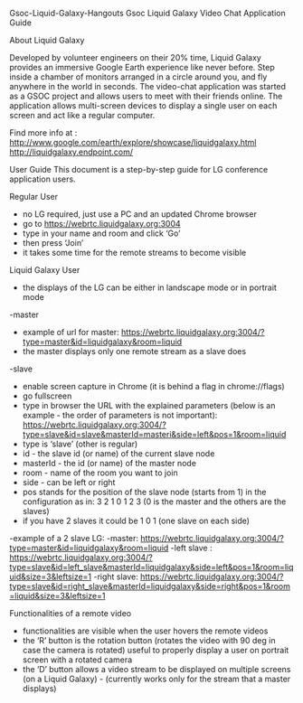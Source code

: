 Gsoc-Liquid-Galaxy-Hangouts
Gsoc Liquid Galaxy Video Chat Application Guide



About Liquid Galaxy

Developed by volunteer engineers on their 20% time, Liquid Galaxy provides an immersive Google Earth experience like never before. Step inside a chamber of monitors arranged in a circle around you, and fly anywhere in the world in seconds.
The video-chat application was started as a GSOC project and allows users to meet with their friends online. The application allows multi-screen devices to display a single user on each screen and act like a regular computer.

Find more info at : http://www.google.com/earth/explore/showcase/liquidgalaxy.html
                    http://liquidgalaxy.endpoint.com/

User Guide
This document is a step-by-step guide for LG conference application users.

Regular User
- no LG required, just use a PC and an updated Chrome browser
- go to https://webrtc.liquidgalaxy.org:3004
- type in your name and room and click ‘Go’
- then press ‘Join’
- it takes some time for the remote streams to become visible

Liquid Galaxy User
- the displays of the LG can be either in landscape mode or in portrait mode

-master
- example of url for master:
https://webrtc.liquidgalaxy.org:3004/?type=master&id=liquidgalaxy&room=liquid
- the master displays only one remote stream as a slave does

-slave
- enable screen capture in Chrome (it is behind a flag in chrome://flags)
- go fullscreen
- type in browser the URL with the explained parameters (below is an example - the order of parameters is not important):
https://webrtc.liquidgalaxy.org:3004/?type=slave&id=slave&masterId=masteri&side=left&pos=1&room=liquid
- type is ‘slave’ (other is regular)
- id - the slave id (or name) of the current slave node
- masterId - the id (or name) of the master node
- room - name of the room you want to join
- side - can be left or right
- pos stands for the position of the slave node (starts from 1) in the configuration as in:
3 2 1 0 1 2 3 (0 is the master and the others are the slaves)
- if you have 2 slaves it could be 1 0 1 (one slave on each side)

-example of a 2 slave LG:
-master: https://webrtc.liquidgalaxy.org:3004/?type=master&id=liquidgalaxy&room=liquid
-left slave : 
https://webrtc.liquidgalaxy.org:3004/?type=slave&id=left_slave&masterId=liquidgalaxy&side=left&pos=1&room=liquid&size=3&leftsize=1
-right slave:
https://webrtc.liquidgalaxy.org:3004/?type=slave&id=right_slave&masterId=liquidgalaxy&side=right&pos=1&room=liquid&size=3&leftsize=1

Functionalities of a remote video
- functionalities are visible when the user hovers the remote videos
- the ‘R’ button is the rotation button (rotates the video with 90 deg in case the camera is rotated)
useful to properly display a user on portrait screen with a rotated camera
- the ‘D’ button allows a video stream to be displayed on multiple screens (on a Liquid Galaxy) - (currently works only for the stream that a master displays)
